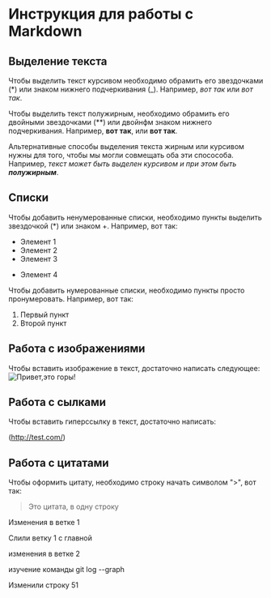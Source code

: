# Инструкция для работы с Markdown #

## Выделение текста

Чтобы выделить текст курсивом необходимо обрамить его звездочками (*) или знаком нижнего подчеркивания (_). Например, *вот так* или _вот так_.

Чтобы выделить текст полужирным, необходимо обрамить его двойными звездочками (**) или двойнфм знаком нижнего подчеркивания.
Например, **вот так**, или __вот так__.

Альтернативные способы выделения текста жирным или курсивом нужны для того, чтобы мы могли совмещать оба эти спосособа. Например, _текст может быть выделен курсивом и при этом быть **полужирным**_.

## Списки

Чтобы добавить ненумерованные списки, необходимо пункты выделить звездочкой (*) или знаком +.
Например, вот так:
* Элемент 1
* Элемент 2
* Элемент 3
+ Элемент 4

Чтобы добавить нумерованные списки, необходимо пункты просто пронумеровать.
Например, вот так:
1. Первый пункт
2. Второй пункт

## Работа с изображениями

Чтобы вставить изображение в текст, достаточно написать следующее:
![Привет,это горы!](1617805007_18-p-gori-fon-19.jpg)

## Работа с сылками

Чтобы вставить гиперссылку в текст, достаточно написать:

(http://test.com/)

## Работа с цитатами

Чтобы оформить цитату, необходимо строку начать символом ">", вот так:
> Это цитата, в одну строку


Изменения в ветке 1

Слили ветку 1 с главной

изменения в ветке 2

изучение команды git log --graph

Изменили строку 51


